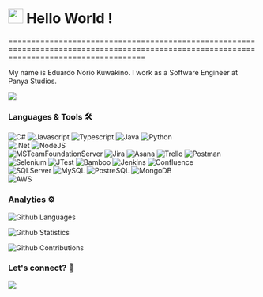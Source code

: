 
<h1><img src="https://emojis.slackmojis.com/emojis/images/1531849430/4246/blob-sunglasses.gif?1531849430" width="30"/> Hello World ! </h1>
==========================================================================================================================================


My name is Eduardo Norio Kuwakino. I work as a Software Engineer at Panya Studios.

![](http://estruyf-github.azurewebsites.net/api/VisitorHit?user=kuwakino&repo=kuwakino&countColorcountColor)

### Languages & Tools 🛠  
![C#](https://img.shields.io/badge/-C#-05122A?style=flat&color=green)&nbsp;![Javascript](https://img.shields.io/badge/-Javascript-05122A?style=flat&color=green)&nbsp;![Typescript](https://img.shields.io/badge/-Typescript-05122A?style=flat&color=green)&nbsp;![Java](https://img.shields.io/badge/-Java-05122A?style=flat&color=green)&nbsp;![Python](https://img.shields.io/badge/-Python-05122A?style=flat&color=green)&nbsp;  
![.Net](https://img.shields.io/badge/-.Net-05122A?style=flat&color=orange)&nbsp;![NodeJS](https://img.shields.io/badge/-NodeJS-05122A?style=flat&color=orange)&nbsp;  
![MSTeamFoundationServer](https://img.shields.io/badge/-MSTeamFoundationServer-05122A?style=flat&color=gray)&nbsp;![Jira](https://img.shields.io/badge/-Jira-05122A?style=flat&color=gray)&nbsp;![Asana](https://img.shields.io/badge/-Asana-05122A?style=flat&color=gray)&nbsp;![Trello](https://img.shields.io/badge/-Trello-05122A?style=flat&color=gray)&nbsp;![Postman](https://img.shields.io/badge/-Postman-05122A?style=flat&color=gray)&nbsp;![Selenium](https://img.shields.io/badge/-Selenium-05122A?style=flat&color=gray)&nbsp;![JTest](https://img.shields.io/badge/-JTest-05122A?style=flat&color=gray)&nbsp;![Bamboo](https://img.shields.io/badge/-Bamboo-05122A?style=flat&color=gray)&nbsp;![Jenkins](https://img.shields.io/badge/-Jenkins-05122A?style=flat&color=gray)&nbsp;![Confluence](https://img.shields.io/badge/-Confluence-05122A?style=flat&color=gray)&nbsp;  
![SQLServer](https://img.shields.io/badge/-SQLServer-05122A?style=flat&color=yellow)&nbsp;![MySQL](https://img.shields.io/badge/-MySQL-05122A?style=flat&color=yellow)&nbsp;![PostreSQL](https://img.shields.io/badge/-PostreSQL-05122A?style=flat&color=yellow)&nbsp;![MongoDB](https://img.shields.io/badge/-MongoDB-05122A?style=flat&color=yellow)&nbsp;  
![AWS](https://img.shields.io/badge/-AWS-05122A?style=flat&color=blue)&nbsp;  


### Analytics ⚙️

![Github Languages](https://github-readme-stats.vercel.app/api/top-langs/?username=kuwakino&layout=compact&count_private=true)

![Github Statistics](https://github-readme-stats.vercel.app/api/?username=kuwakino&count_private=true&show_icons=true)

![Github Contributions](https://github-readme-streak-stats.herokuapp.com/?user=kuwakino&hide_border=true)

### Let's connect? 🤝

<p align="left">

<a href="https://www.linkedin.com/in/eduardokuwakino/"><img src="https://img.shields.io/badge/-LinkedIn-0077B5?style=flat&logo=Linkedin&logoColor=white"/></a>

</p>